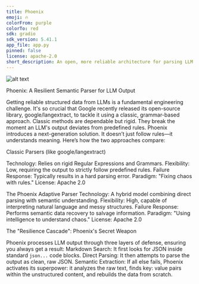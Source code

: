 ```yaml
---
title: Phoenix
emoji: 🔥
colorFrom: purple
colorTo: red
sdk: gradio
sdk_version: 5.41.1
app_file: app.py
pinned: false
license: apache-2.0
short_description: An open, more reliable architecture for parsing LLM output.
---
```

![alt text](https://img.shields.io/badge/License-Apache_2.0-blue.svg)

Phoenix: A Resilient Semantic Parser for LLM Output

Getting reliable structured data from LLMs is a fundamental engineering challenge. It's so crucial that Google recently released its open-source library, google/langextract, to tackle it using a classic, grammar-based approach.
Classic methods are dependable but rigid. They break the moment an LLM's output deviates from predefined rules. Phoenix introduces a next-generation solution. It doesn’t just follow rules—it understands meaning.
Here’s how the two approaches compare:

Classic Parsers (like google/langextract)

Technology: Relies on rigid Regular Expressions and Grammars.
Flexibility: Low, requiring the output to strictly follow predefined rules.
Failure Response: Typically results in a hard parsing error.
Paradigm: "Fixing chaos with rules."
License: Apache 2.0

The Phoenix Adaptive Parser
Technology: A hybrid model combining direct parsing with semantic understanding.
Flexibility: High, capable of interpreting natural language and messy structures.
Failure Response: Performs semantic data recovery to salvage information.
Paradigm: "Using intelligence to understand chaos."
License: Apache 2.0

The "Resilience Cascade": Phoenix's Secret Weapon

Phoenix processes LLM output through three layers of defense, ensuring you always get a result:
Markdown Search: It first looks for JSON inside standard ```json...``` code blocks.
Direct Parsing: It then attempts to parse the output as clean, raw JSON.
Semantic Extraction: If all else fails, Phoenix activates its superpower: it analyzes the raw text, finds key: value pairs within the unstructured content, and rebuilds the data from scratch.